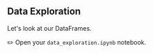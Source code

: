 ## Data Exploration

Let's look at our DataFrames.

✏️ Open your `data_exploration.ipynb` notebook.
